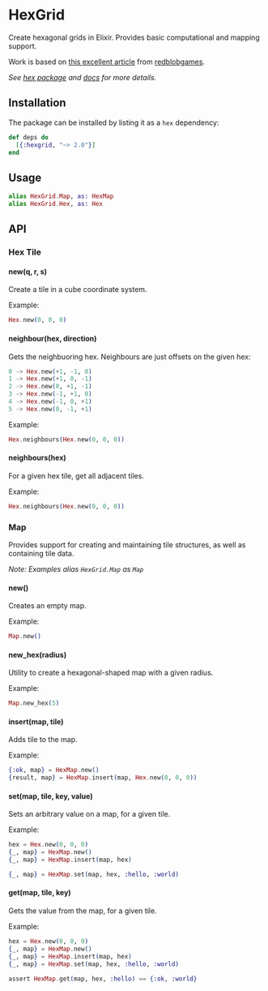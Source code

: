 # HexGrid

Create hexagonal grids in Elixir. Provides basic computational and mapping support.

Work is based on [this excellent article](http://www.redblobgames.com/grids/hexagons/implementation.html) from [redblobgames](http://www.redblobgames.com/).

_See [hex package](https://hex.pm/packages/hexgrid/1.0.0) and [docs](https://hexdocs.pm/hexgrid/1.0.0) for more details._

## Installation

The package can be installed by listing it as a `hex` dependency:

```elixir
def deps do
  [{:hexgrid, "~> 2.0"}]
end
```

## Usage

```elixir
alias HexGrid.Map, as: HexMap
alias HexGrid.Hex, as: Hex
```

## API

### Hex Tile

#### new(q, r, s)

Create a tile in a cube coordinate system.

Example:

```elixir
Hex.new(0, 0, 0)
```

#### neighbour(hex, direction)

Gets the neighbuoring hex. Neighbours are just offsets on the given hex:

```elixir
0 -> Hex.new(+1, -1, 0)
1 -> Hex.new(+1, 0, -1)
2 -> Hex.new(0, +1, -1)
3 -> Hex.new(-1, +1, 0)
4 -> Hex.new(-1, 0, +1)
5 -> Hex.new(0, -1, +1)
```

Example:

```elixir
Hex.neighbours(Hex.new(0, 0, 0))
```

#### neighbours(hex)

For a given hex tile, get all adjacent tiles.

Example:

```elixir
Hex.neighbours(Hex.new(0, 0, 0))
```

### Map

Provides support for creating and maintaining tile structures, as well as containing tile data.

_Note: Examples alias `HexGrid.Map` as `Map`_

#### new()

Creates an empty map.

Example:

```elixir
Map.new()
```

#### new_hex(radius)

Utility to create a hexagonal-shaped map with a given radius.

Example:

```elixir
Map.new_hex(5)
```

#### insert(map, tile)

Adds tile to the map.

Example:

```elixir
{:ok, map} = HexMap.new()
{result, map} = HexMap.insert(map, Hex.new(0, 0, 0))
```

#### set(map, tile, key, value)

Sets an arbitrary value on a map, for a given tile.

Example:

```elixir
hex = Hex.new(0, 0, 0)
{_, map} = HexMap.new()
{_, map} = HexMap.insert(map, hex)

{_, map} = HexMap.set(map, hex, :hello, :world)
```

#### get(map, tile, key)

Gets the value from the map, for a given tile.

Example:

```elixir
hex = Hex.new(0, 0, 0)
{_, map} = HexMap.new()
{_, map} = HexMap.insert(map, hex)
{_, map} = HexMap.set(map, hex, :hello, :world)

assert HexMap.get(map, hex, :hello) == {:ok, :world}
```
